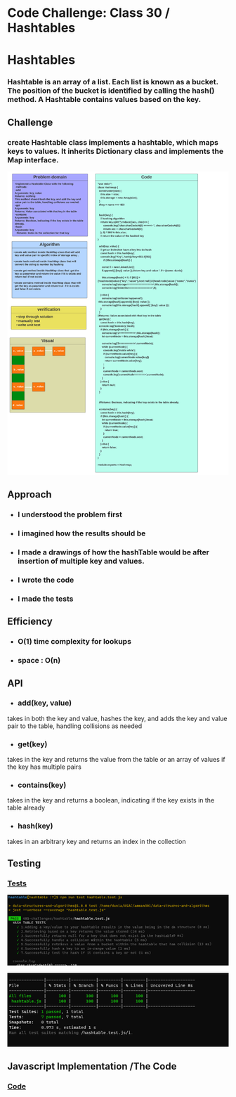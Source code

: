 # Code Challenge: Class 30 / Hashtables

# Hashtables

### Hashtable is an array of a list. Each list is known as a bucket. The position of the bucket is identified by calling the hash() method. A Hashtable contains values based on the key.


## Challenge

### create Hashtable class implements a hashtable, which maps keys to values. It inherits Dictionary class and implements the Map interface.




![img](/401-challenges/hashtable/chaleenge30-whiteboard.png)



## Approach

* ### I understood the problem first
* ### I imagined how the results should be
* ### I made a drawings of how the hashTable would be after insertion of multiple key and values.
* ### I wrote the code
* ### I made the tests

## Efficiency

* ### O(1) time complexity for lookups
* ### space : O(n) 


## API

* ### add(key, value)

takes in both the key and value, hashes the key, and adds the key and value pair to the table, handling collisions as needed

* ### get(key)

takes in the key and returns the value from the table or an array of values if the key has multiple pairs

* ### contains(key)

takes in the key and returns a boolean, indicating if the key exists in the table already

* ### hash(key)

takes in an arbitrary key and returns an index in the collection

## Testing

### [Tests](https://github.com/Duniaalkilany/data-structures-and-algorithms/tree/main/401-challenges/hashtable/hashtable.test.js)

![img](/401-challenges/hashtable/challenge30-test.png)

![img](/401-challenges/hashtable/test-challenge30.png)


## Javascript Implementation /The Code 

### [Code](https://github.com/Duniaalkilany/data-structures-and-algorithms/tree/main/401-challenges/hashtable/hashtable.js)
